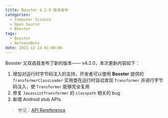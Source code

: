 ```yaml
---
title: Booster 4.2.0 版本发布
categories:
  - Computer Science
  - Open Source
  - Booster
tags:
  - Booster
  - ReleaseNote
date: 2021-12-14 01:00:00
---
```


Booster 又双叒叕发布了新的版本—— v4.2.0，本次更新内容如下：

1. 增加对运行时字节码注入的支持，开发者可以使用 __Booster__ 提供的 `TransformerClassLoader` 实用类在运行时自动发现 `Transformer` 并进行字节码注入，使 `Transformer` 能够完全复用
2. 修复 `JavassistTransformer` 的 `classpath` 相关的 bug
3. 新增 Android stub APIs

> 参见：[API Rereference](https://reference.johnsonlee.io/booster)
